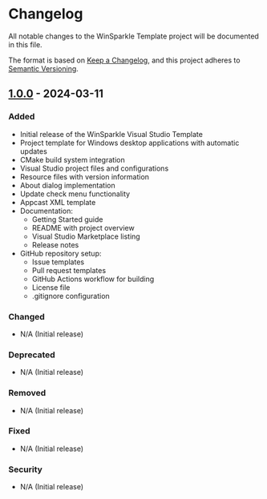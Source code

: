 # Changelog

All notable changes to the WinSparkle Template project will be documented in this file.

The format is based on [Keep a Changelog](https://keepachangelog.com/en/1.0.0/),
and this project adheres to [Semantic Versioning](https://semver.org/spec/v2.0.0.html).

## [1.0.0] - 2024-03-11

### Added
- Initial release of the WinSparkle Visual Studio Template
- Project template for Windows desktop applications with automatic updates
- CMake build system integration
- Visual Studio project files and configurations
- Resource files with version information
- About dialog implementation
- Update check menu functionality
- Appcast XML template
- Documentation:
  - Getting Started guide
  - README with project overview
  - Visual Studio Marketplace listing
  - Release notes
- GitHub repository setup:
  - Issue templates
  - Pull request templates
  - GitHub Actions workflow for building
  - License file
  - .gitignore configuration

### Changed
- N/A (Initial release)

### Deprecated
- N/A (Initial release)

### Removed
- N/A (Initial release)

### Fixed
- N/A (Initial release)

### Security
- N/A (Initial release)

[1.0.0]: https://github.com/Tizzle716/winsparkle-template/releases/tag/v1.0.0